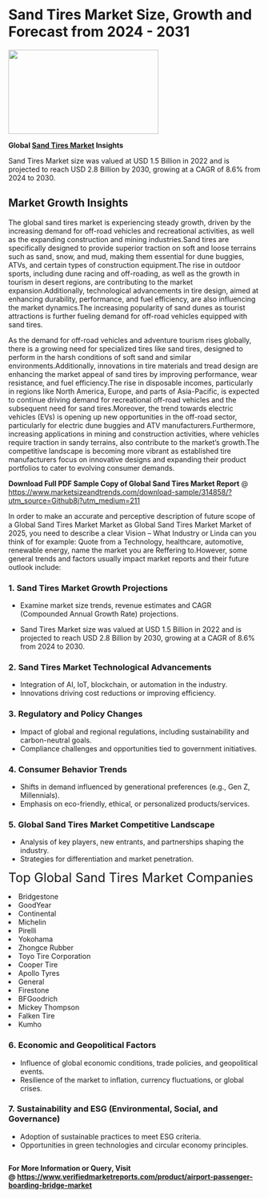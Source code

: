 <H1>Sand Tires Market Size, Growth and Forecast from 2024 - 2031</H1><img class="aligncenter size-medium wp-image-584254" src="https://thirdeyenews.in/wp-content/uploads/2024/09/Global-Market-Research-300x168.jpeg" alt="" width="300" height="168" /><p><strong>Global&nbsp;<a href="https://www.marketsizeandtrends.com/download-sample/314858/?utm_source=Github8j?utm_medium=211">Sand Tires Market</a> Insights</strong></p><p>Sand Tires Market size was valued at USD 1.5 Billion in 2022 and is projected to reach USD 2.8 Billion by 2030, growing at a CAGR of 8.6% from 2024 to 2030.</p><p><h2>Market Growth Insights</h2> <p>The global sand tires market is experiencing steady growth, driven by the increasing demand for off-road vehicles and recreational activities, as well as the expanding construction and mining industries.Sand tires are specifically designed to provide superior traction on soft and loose terrains such as sand, snow, and mud, making them essential for dune buggies, ATVs, and certain types of construction equipment.The rise in outdoor sports, including dune racing and off-roading, as well as the growth in tourism in desert regions, are contributing to the market expansion.Additionally, technological advancements in tire design, aimed at enhancing durability, performance, and fuel efficiency, are also influencing the market dynamics.The increasing popularity of sand dunes as tourist attractions is further fueling demand for off-road vehicles equipped with sand tires.</p> <p>As the demand for off-road vehicles and adventure tourism rises globally, there is a growing need for specialized tires like sand tires, designed to perform in the harsh conditions of soft sand and similar environments.Additionally, innovations in tire materials and tread design are enhancing the market appeal of sand tires by improving performance, wear resistance, and fuel efficiency.The rise in disposable incomes, particularly in regions like North America, Europe, and parts of Asia-Pacific, is expected to continue driving demand for recreational off-road vehicles and the subsequent need for sand tires.Moreover, the trend towards electric vehicles (EVs) is opening up new opportunities in the off-road sector, particularly for electric dune buggies and ATV manufacturers.Furthermore, increasing applications in mining and construction activities, where vehicles require traction in sandy terrains, also contribute to the market’s growth.The competitive landscape is becoming more vibrant as established tire manufacturers focus on innovative designs and expanding their product portfolios to cater to evolving consumer demands.</p> <p><span class=""><strong>Download Full PDF Sample Copy of Global Sand Tires Market Report</strong> @ <a href="https://www.marketsizeandtrends.com/download-sample/314858/?utm_source=Github8j?utm_medium=211" target="_blank">https://www.marketsizeandtrends.com/download-sample/314858/?utm_source=Github8j?utm_medium=211</a></span></p><p>In order to make an accurate and perceptive description of future scope of a Global&nbsp;Sand Tires Market Market as Global&nbsp;Sand Tires Market Market of 2025, you need to describe a clear Vision &ndash; What Industry or Linda can you think of for example: Quote from a Technology, healthcare, automotive, renewable energy, name the market you are Reffering to.However, some general trends and factors usually impact market reports and their future outlook include:</p><h3>1.&nbsp;<strong>Sand Tires Market Growth Projections</strong></h3><ul><li>Examine market size trends, revenue estimates and CAGR (Compounded Annual Growth Rate) projections.</li><li><p>Sand Tires Market size was valued at USD 1.5 Billion in 2022 and is projected to reach USD 2.8 Billion by 2030, growing at a CAGR of 8.6% from 2024 to 2030.</p></li></ul><h3>2.&nbsp;<strong>Sand Tires Market Technological Advancements</strong></h3><ul><li>Integration of AI, IoT, blockchain, or automation in the industry.</li><li>Innovations driving cost reductions or improving efficiency.</li></ul><h3>3.&nbsp;<strong>Regulatory and Policy Changes</strong></h3><ul><li>Impact of global and regional regulations, including sustainability and carbon-neutral goals.</li><li>Compliance challenges and opportunities tied to government initiatives.</li></ul><h3>4.&nbsp;<strong>Consumer Behavior Trends</strong></h3><ul><li>Shifts in demand influenced by generational preferences (e.g., Gen Z, Millennials).</li><li>Emphasis on eco-friendly, ethical, or personalized products/services.</li></ul><h3>5.&nbsp;<strong>Global Sand Tires Market Competitive Landscape</strong></h3><ul><li>Analysis of key players, new entrants, and partnerships shaping the industry.</li><li>Strategies for differentiation and market penetration.</li></ul><p data-pm-slice="1 1 []"><span style="color: inherit; font-family: inherit; font-size: 25px;">Top Global Sand Tires Market Companies</span></p><div class="" data-test-id=""><p><li>Bridgestone</li><li> GoodYear</li><li> Continental</li><li> Michelin</li><li> Pirelli</li><li> Yokohama</li><li> Zhongce Rubber</li><li> Toyo Tire Corporation</li><li> Cooper Tire</li><li> Apollo Tyres</li><li> General</li><li> Firestone</li><li> BFGoodrich</li><li> Mickey Thompson</li><li> Falken Tire</li><li> Kumho</li></p></div><h3>6.&nbsp;<strong>Economic and Geopolitical Factors</strong></h3><ul><li>Influence of global economic conditions, trade policies, and geopolitical events.</li><li>Resilience of the market to inflation, currency fluctuations, or global crises.</li></ul><h3>7.&nbsp;<strong>Sustainability and ESG (Environmental, Social, and Governance)</strong></h3><ul><li>Adoption of sustainable practices to meet ESG criteria.</li><li>Opportunities in green technologies and circular economy principles.</li></ul><h2><strong style="font-size: 14px;">For More Information or Query, Visit @&nbsp;</strong><a style="background-color: #ffffff; font-size: 14px;" href="https://www.marketsizeandtrends.com/report/sand-tires-market/" target="_blank">https://www.verifiedmarketreports.com/product/airport-passenger-boarding-bridge-market</a></h2>